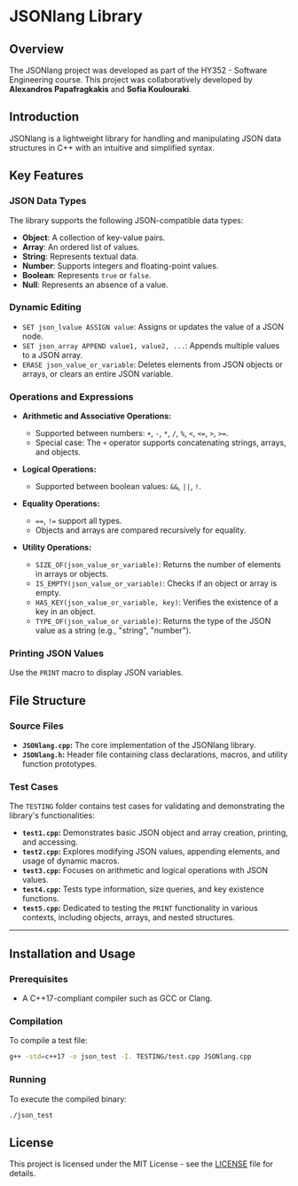# JSONlang Library

## Overview
The JSONlang project was developed as part of the HY352 - Software Engineering course.
This project was collaboratively developed by **Alexandros Papafragkakis** and **Sofia Koulouraki**.

## Introduction

JSONlang is a lightweight library for handling and manipulating JSON data structures in C++ with an intuitive and simplified syntax.

## Key Features

### JSON Data Types
The library supports the following JSON-compatible data types:
- **Object**: A collection of key-value pairs.
- **Array**: An ordered list of values.
- **String**: Represents textual data.
- **Number**: Supports integers and floating-point values.
- **Boolean**: Represents `true` or `false`.
- **Null**: Represents an absence of a value.

### Dynamic Editing
  - `SET json_lvalue ASSIGN value`: Assigns or updates the value of a JSON node.
  - `SET json_array APPEND value1, value2, ...`: Appends multiple values to a JSON array.
  - `ERASE json_value_or_variable`: Deletes elements from JSON objects or arrays, or clears an entire JSON variable.

### Operations and Expressions
- **Arithmetic and Associative Operations:**
  - Supported between numbers: `+`, `-`, `*`, `/`, `%`, `<`, `<=`, `>`, `>=`.
  - Special case: The `+` operator supports concatenating strings, arrays, and objects.

- **Logical Operations:**
  - Supported between boolean values: `&&`, `||`, `!`.

- **Equality Operations:**
  - `==`, `!=` support all types.
  - Objects and arrays are compared recursively for equality.

- **Utility Operations:**
  - `SIZE_OF(json_value_or_variable)`: Returns the number of elements in arrays or objects.
  - `IS_EMPTY(json_value_or_variable)`: Checks if an object or array is empty.
  - `HAS_KEY(json_value_or_variable, key)`: Verifies the existence of a key in an object.
  - `TYPE_OF(json_value_or_variable)`: Returns the type of the JSON value as a string (e.g., "string", "number").

### Printing JSON Values
Use the `PRINT` macro to display JSON variables.


## File Structure
### Source Files
- **`JSONlang.cpp`:** The core implementation of the JSONlang library.
- **`JSONlang.h`:** Header file containing class declarations, macros, and utility function prototypes.

### Test Cases
The `TESTING` folder contains test cases for validating and demonstrating the library's functionalities:
- **`test1.cpp`:** Demonstrates basic JSON object and array creation, printing, and accessing.
- **`test2.cpp`:** Explores modifying JSON values, appending elements, and usage of dynamic macros.
- **`test3.cpp`:** Focuses on arithmetic and logical operations with JSON values.
- **`test4.cpp`:** Tests type information, size queries, and key existence functions.
- **`test5.cpp`:** Dedicated to testing the `PRINT` functionality in various contexts, including objects, arrays, and nested structures.

---

## Installation and Usage
### Prerequisites
- A C++17-compliant compiler such as GCC or Clang.

### Compilation
To compile a test file:
```bash
g++ -std=c++17 -o json_test -I. TESTING/test.cpp JSONlang.cpp
```
### Running
To execute the compiled binary:
```bash
./json_test
```

## License
This project is licensed under the MIT License - see the [LICENSE](LICENSE) file for details.
